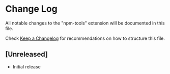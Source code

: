 # Change Log

All notable changes to the "npm-tools" extension will be documented in this file.

Check [Keep a Changelog](http://keepachangelog.com/) for recommendations on how to structure this file.

## [Unreleased]

- Initial release